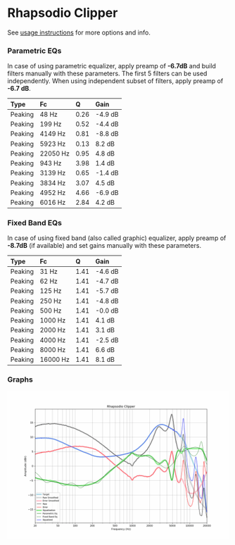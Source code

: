 # Rhapsodio Clipper
See [usage instructions](https://github.com/jaakkopasanen/AutoEq#usage) for more options and info.

### Parametric EQs
In case of using parametric equalizer, apply preamp of **-6.7dB** and build filters manually
with these parameters. The first 5 filters can be used independently.
When using independent subset of filters, apply preamp of **-6.7 dB**.

| Type    | Fc       |    Q | Gain    |
|:--------|:---------|:-----|:--------|
| Peaking | 48 Hz    | 0.26 | -4.9 dB |
| Peaking | 199 Hz   | 0.52 | -4.4 dB |
| Peaking | 4149 Hz  | 0.81 | -8.8 dB |
| Peaking | 5923 Hz  | 0.13 | 8.2 dB  |
| Peaking | 22050 Hz | 0.95 | 4.8 dB  |
| Peaking | 943 Hz   | 3.98 | 1.4 dB  |
| Peaking | 3139 Hz  | 0.65 | -1.4 dB |
| Peaking | 3834 Hz  | 3.07 | 4.5 dB  |
| Peaking | 4952 Hz  | 4.66 | -6.9 dB |
| Peaking | 6016 Hz  | 2.84 | 4.2 dB  |

### Fixed Band EQs
In case of using fixed band (also called graphic) equalizer, apply preamp of **-8.7dB**
(if available) and set gains manually with these parameters.

| Type    | Fc       |    Q | Gain    |
|:--------|:---------|:-----|:--------|
| Peaking | 31 Hz    | 1.41 | -4.6 dB |
| Peaking | 62 Hz    | 1.41 | -4.7 dB |
| Peaking | 125 Hz   | 1.41 | -5.7 dB |
| Peaking | 250 Hz   | 1.41 | -4.8 dB |
| Peaking | 500 Hz   | 1.41 | -0.0 dB |
| Peaking | 1000 Hz  | 1.41 | 4.1 dB  |
| Peaking | 2000 Hz  | 1.41 | 3.1 dB  |
| Peaking | 4000 Hz  | 1.41 | -2.5 dB |
| Peaking | 8000 Hz  | 1.41 | 6.6 dB  |
| Peaking | 16000 Hz | 1.41 | 8.1 dB  |

### Graphs
![](./Rhapsodio%20Clipper.png)